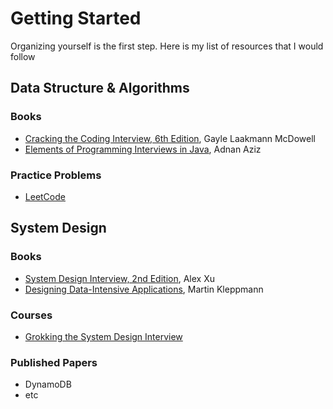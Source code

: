# Getting Started

Organizing yourself is the first step. Here is my list of resources that I would follow

## Data Structure & Algorithms

### Books

- [Cracking the Coding Interview, 6th Edition](https://www.amazon.com/Cracking-Coding-Interview-Programming-Questions/dp/0984782850), Gayle Laakmann McDowell
- [Elements of Programming Interviews in Java](https://www.amazon.com/Elements-Programming-Interviews-Java-Insiders/dp/1517671272), Adnan Aziz

### Practice Problems

- [LeetCode](https://leetcode.com/)


## System Design

### Books

- [System Design Interview, 2nd Edition](https://www.amazon.com/System-Design-Interview-insiders-Second/dp/B08CMF2CQF), Alex Xu
- [Designing Data-Intensive Applications](https://www.amazon.com/Designing-Data-Intensive-Applications-Reliable-Maintainable/dp/1449373321), Martin Kleppmann

### Courses

- [Grokking the System Design Interview](https://www.educative.io/courses/grokking-the-system-design-interview)

### Published Papers

- DynamoDB
- etc

